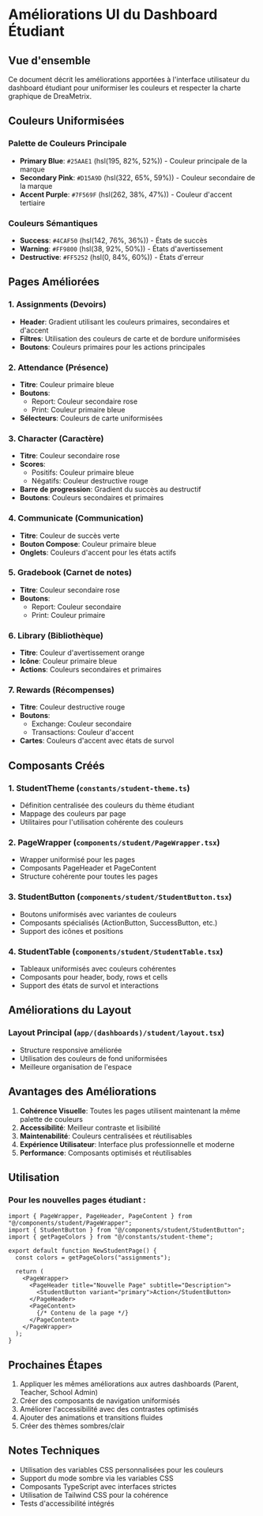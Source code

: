 # Améliorations UI du Dashboard Étudiant

## Vue d'ensemble

Ce document décrit les améliorations apportées à l'interface utilisateur du dashboard étudiant pour uniformiser les couleurs et respecter la charte graphique de DreaMetrix.

## Couleurs Uniformisées

### Palette de Couleurs Principale

- **Primary Blue**: `#25AAE1` (hsl(195, 82%, 52%)) - Couleur principale de la marque
- **Secondary Pink**: `#D15A9D` (hsl(322, 65%, 59%)) - Couleur secondaire de la marque
- **Accent Purple**: `#7F569F` (hsl(262, 38%, 47%)) - Couleur d'accent tertiaire

### Couleurs Sémantiques

- **Success**: `#4CAF50` (hsl(142, 76%, 36%)) - États de succès
- **Warning**: `#FF9800` (hsl(38, 92%, 50%)) - États d'avertissement
- **Destructive**: `#FF5252` (hsl(0, 84%, 60%)) - États d'erreur

## Pages Améliorées

### 1. Assignments (Devoirs)
- **Header**: Gradient utilisant les couleurs primaires, secondaires et d'accent
- **Filtres**: Utilisation des couleurs de carte et de bordure uniformisées
- **Boutons**: Couleurs primaires pour les actions principales

### 2. Attendance (Présence)
- **Titre**: Couleur primaire bleue
- **Boutons**: 
  - Report: Couleur secondaire rose
  - Print: Couleur primaire bleue
- **Sélecteurs**: Couleurs de carte uniformisées

### 3. Character (Caractère)
- **Titre**: Couleur secondaire rose
- **Scores**: 
  - Positifs: Couleur primaire bleue
  - Négatifs: Couleur destructive rouge
- **Barre de progression**: Gradient du succès au destructif
- **Boutons**: Couleurs secondaires et primaires

### 4. Communicate (Communication)
- **Titre**: Couleur de succès verte
- **Bouton Compose**: Couleur primaire bleue
- **Onglets**: Couleurs d'accent pour les états actifs

### 5. Gradebook (Carnet de notes)
- **Titre**: Couleur secondaire rose
- **Boutons**: 
  - Report: Couleur secondaire
  - Print: Couleur primaire

### 6. Library (Bibliothèque)
- **Titre**: Couleur d'avertissement orange
- **Icône**: Couleur primaire bleue
- **Actions**: Couleurs secondaires et primaires

### 7. Rewards (Récompenses)
- **Titre**: Couleur destructive rouge
- **Boutons**: 
  - Exchange: Couleur secondaire
  - Transactions: Couleur d'accent
- **Cartes**: Couleurs d'accent avec états de survol

## Composants Créés

### 1. StudentTheme (`constants/student-theme.ts`)
- Définition centralisée des couleurs du thème étudiant
- Mappage des couleurs par page
- Utilitaires pour l'utilisation cohérente des couleurs

### 2. PageWrapper (`components/student/PageWrapper.tsx`)
- Wrapper uniformisé pour les pages
- Composants PageHeader et PageContent
- Structure cohérente pour toutes les pages

### 3. StudentButton (`components/student/StudentButton.tsx`)
- Boutons uniformisés avec variantes de couleurs
- Composants spécialisés (ActionButton, SuccessButton, etc.)
- Support des icônes et positions

### 4. StudentTable (`components/student/StudentTable.tsx`)
- Tableaux uniformisés avec couleurs cohérentes
- Composants pour header, body, rows et cells
- Support des états de survol et interactions

## Améliorations du Layout

### Layout Principal (`app/(dashboards)/student/layout.tsx`)
- Structure responsive améliorée
- Utilisation des couleurs de fond uniformisées
- Meilleure organisation de l'espace

## Avantages des Améliorations

1. **Cohérence Visuelle**: Toutes les pages utilisent maintenant la même palette de couleurs
2. **Accessibilité**: Meilleur contraste et lisibilité
3. **Maintenabilité**: Couleurs centralisées et réutilisables
4. **Expérience Utilisateur**: Interface plus professionnelle et moderne
5. **Performance**: Composants optimisés et réutilisables

## Utilisation

### Pour les nouvelles pages étudiant :

```tsx
import { PageWrapper, PageHeader, PageContent } from "@/components/student/PageWrapper";
import { StudentButton } from "@/components/student/StudentButton";
import { getPageColors } from "@/constants/student-theme";

export default function NewStudentPage() {
  const colors = getPageColors("assignments");
  
  return (
    <PageWrapper>
      <PageHeader title="Nouvelle Page" subtitle="Description">
        <StudentButton variant="primary">Action</StudentButton>
      </PageHeader>
      <PageContent>
        {/* Contenu de la page */}
      </PageContent>
    </PageWrapper>
  );
}
```

## Prochaines Étapes

1. Appliquer les mêmes améliorations aux autres dashboards (Parent, Teacher, School Admin)
2. Créer des composants de navigation uniformisés
3. Améliorer l'accessibilité avec des contrastes optimisés
4. Ajouter des animations et transitions fluides
5. Créer des thèmes sombres/clair

## Notes Techniques

- Utilisation des variables CSS personnalisées pour les couleurs
- Support du mode sombre via les variables CSS
- Composants TypeScript avec interfaces strictes
- Utilisation de Tailwind CSS pour la cohérence
- Tests d'accessibilité intégrés 